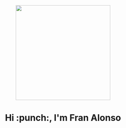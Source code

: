 <div id="header" align="center">
  <img
  src=https://media4.giphy.com/media/scZPhLqaVOM1qG4lT9/giphy.gif?cid=ecf05e47p3teihds5t9v6yiw3we8x4x9pux3drldn86qviu0&rid=giphy.gif&ct=g
  width="300" />
</div>
<h1 align="center">Hi :punch:, I'm Fran Alonso</h1>